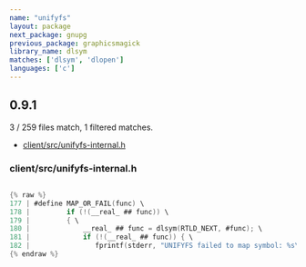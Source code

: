```yaml
---
name: "unifyfs"
layout: package
next_package: gnupg
previous_package: graphicsmagick
library_name: dlsym
matches: ['dlsym', 'dlopen']
languages: ['c']
---
```

## 0.9.1
3 / 259 files match, 1 filtered matches.

 - [client/src/unifyfs-internal.h](#clientsrcunifyfs-internalh)

### client/src/unifyfs-internal.h

```c

{% raw %}
177 | #define MAP_OR_FAIL(func) \
178 |         if (!(__real_ ## func)) \
179 |         { \
180 |             __real_ ## func = dlsym(RTLD_NEXT, #func); \
181 |             if (!(__real_ ## func)) { \
182 |                fprintf(stderr, "UNIFYFS failed to map symbol: %s\n", #func); \
{% endraw %}

```